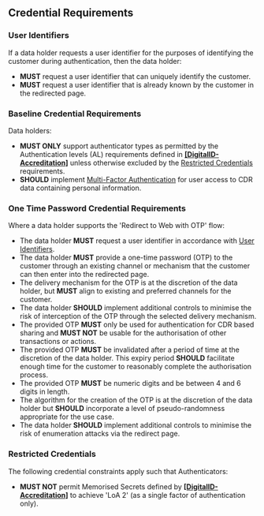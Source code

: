 ## Credential Requirements

### User Identifiers
If a data holder requests a user identifier for the purposes of identifying the customer during authentication, then the data holder:

- **MUST** request a user identifier that can uniquely identify the customer.
- **MUST** request a user identifier that is already known by the customer in the redirected page.

### Baseline Credential Requirements
Data holders:

- **MUST ONLY** support authenticator types as permitted by the Authentication levels (AL) requirements defined in **[[DigitalID-Accreditation]](#nref-DigitalID-Accreditation)** unless otherwise excluded by the [Restricted Credentials](#restricted-credentials) requirements.
- **SHOULD** implement [Multi-Factor Authentication](#authentication-schedule) for user access to CDR data containing personal information.

### One Time Password Credential Requirements
Where a data holder supports the 'Redirect to Web with OTP' flow:

- The data holder **MUST** request a user identifier in accordance with [User Identifiers](#user-identifiers).
- The data holder **MUST** provide a one-time password (OTP) to the customer through an existing channel or mechanism that the customer can then enter into the redirected page.
- The delivery mechanism for the OTP is at the discretion of the data holder, but **MUST** align to existing and preferred channels for the customer.
- The data holder **SHOULD** implement additional controls to minimise the risk of interception of the OTP through the selected delivery mechanism.
- The provided OTP **MUST** only be used for authentication for CDR based sharing and **MUST NOT** be usable for the authorisation of other transactions or actions.
- The provided OTP **MUST** be invalidated after a period of time at the discretion of the data holder. This expiry period **SHOULD** facilitate enough time for the customer to reasonably complete the authorisation process.
- The provided OTP **MUST** be numeric digits and be between 4 and 6 digits in length.
- The algorithm for the creation of the OTP is at the discretion of the data holder but **SHOULD** incorporate a level of pseudo-randomness appropriate for the use case.
- The data holder **SHOULD** implement additional controls to minimise the risk of enumeration attacks via the redirect page.

### Restricted Credentials
The following credential constraints apply such that Authenticators:

- **MUST NOT** permit Memorised Secrets defined by **[[DigitalID-Accreditation]](#nref-DigitalID-Accreditation)** to achieve 'LoA 2' (as a single factor of authentication only).